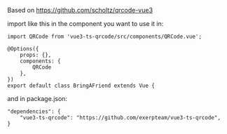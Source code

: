 Based on https://github.com/scholtz/qrcode-vue3


import like this in the component you want to use it in:

    import QRCode from 'vue3-ts-qrcode/src/components/QRCode.vue';

    @Options({
        props: {},
        components: {
            QRCode
        },
    })
    export default class BringAFriend extends Vue {


and in package.json:

    "dependencies": {
        "vue3-ts-qrcode": "https://github.com/exerpteam/vue3-ts-qrcode",
    }